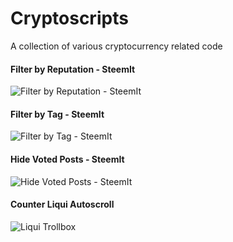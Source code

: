 # Cryptoscripts
A collection of various cryptocurrency related code

#### Filter by Reputation - SteemIt
![Filter by Reputation - SteemIt](http://i.imgur.com/qw2FKXB.png)

#### Filter by Tag - SteemIt
![Filter by Tag - SteemIt](http://i.imgur.com/AAeo3lZ.png)

#### Hide Voted Posts - SteemIt
![Hide Voted Posts - SteemIt](http://i.imgur.com/gUiCuBV.png)

#### Counter Liqui Autoscroll
![Liqui Trollbox](http://i.imgur.com/fFQ2yym.png)

